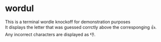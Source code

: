 # wordul
This is a terminal wordle knockoff for demonstration purposes
<br>It displays the letter that was guessed corrctly above the corresponging 👍.
<br>Any incorrect characters are displayed as 👎.
